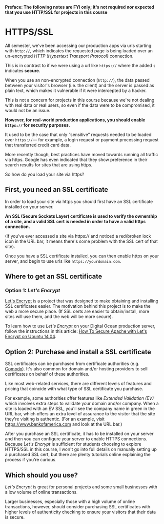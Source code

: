 **Preface: The following notes are FYI only; it's not required nor expected that you use HTTP/SSL for projects in this course**

# HTTPS/SSL

All semester, we've been accessing our production apps via urls starting with `http://`, which indicates the requested page is being loaded over an un-encrypted *HTTP (Hypertext Transport Protocol)* connection.

This is in contrast to if we were using a url like `https://` where the added `s` indicates **secure**.

When you use an non-encrypted connection (`http://`), the data passed between your visitor's browser (i.e. the client) and the server is passed as plain text, which makes it vulnerable if it were intercepted by a hacker.

This is not a concern for projects in this course because we're not dealing with real data or real users, so even if the data were to be compromised, it would not be an issue.

**However, for real-world production applications, you should enable `https://` for security purposes.**

It used to be the case that only &ldquo;sensitive&rdquo; requests needed to be loaded over `https://`&mdash; for example, a login request or payment processing request that transferred credit card data. 

More recently though, best practices have moved towards running all traffic via https. Google has even indicated that they show preference in their search results for sites that are using https. 

So how do you load your site via https?

## First, you need an SSL certificate

In order to load your site via https you should first have an SSL certificate installed on your server.

**An SSL (Secure Sockets Layer) certificate is used to verify the ownership of a site, and a valid SSL cert is needed in order to have a valid https connection.**

(If you've ever accessed a site via https:// and noticed a red/broken lock icon in the URL bar, it means there's some problem with the SSL cert of that site).

Once you have a SSL certificate installed, you can then enable https on your server, and begin to use urls like `https://yourdomain.com`.



## Where to get an SSL certificate

### Option 1: *Let's Encrypt*
[Let's Encrypt](https://letsencrypt.org) is a project that was designed to make obtaining and installing SSL certificates easier. The motivation behind this project is to make the web a more secure place. (If SSL certs are easier to obtain/install, more sites will use them, and the web will be more secure).  

To learn how to use *Let's Encrypt* on your Digital Ocean production server, follow the instructions in this article: 
[How To Secure Apache with Let's Encrypt on Ubuntu 14.04](https://www.digitalocean.com/community/tutorials/how-to-secure-apache-with-let-s-encrypt-on-ubuntu-14-04).


## Option 2: Purchase and install a SSL certificate
SSL certificates can be purchased from certificate authorities (e.g. [Comodo](https://ssl.comodo.com)). It's also common for domain and/or hosting providers to sell certificates on behalf of these authorities. 

Like most web-related services, there are different levels of features and pricing that coincide with what type of SSL certificate you purchase. 

For example, some authorities offer features like *Extended Validation (EV)* which involves extra steps to validate your domain and/or company. When a site is loaded with an EV SSL, you'll see the company name in green in the URL bar, which offers an extra level of assurance to the visitor that the site they're visiting is authentic. (For an example, visit <https://www.bankofamerica.com> and look at the URL bar.) 

After you purchase an SSL certificate, it has to be installed on your server and then you can configure your server to enable HTTPS connections. Because *Let's Encrypt* is sufficient for students choosing to explore HTTPS/SSL in this course, I won't go into full details on manually setting up a purchased SSL cert, but there are plenty tutorials online explaining the process if you're curious.

## Which should you use?
*Let's Encrypt* is great for personal projects and some small businesses with a low volume of online transactions.

Larger businesses, especially those with a high volume of online transactions, however, should consider purchasing SSL certificates with higher levels of authenticity checking to ensure your visitors that their data is secure.






